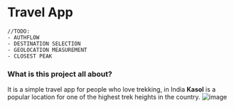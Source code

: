 # Travel App
```
//TODO:
- AUTHFLOW
- DESTINATION SELECTION
- GEOLOCATION MEASUREMENT
- CLOSEST PEAK
```
### What is this project all about?
It is a simple travel app for people who love trekking, in India **Kasol** is a popular location for one of the highest trek heights in the country. 
![image](https://github.com/user-attachments/assets/b342df0f-daa5-4b0a-8b04-6144270056b6)
